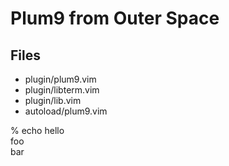 # Plum9 from Outer Space

## Files
- plugin/plum9.vim
- plugin/libterm.vim
- plugin/lib.vim
- autoload/plum9.vim

% echo hello \
   foo \
  bar
